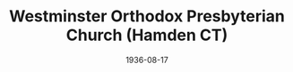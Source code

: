 ---
date: &id001 1936-08-17
end_date: null
location:
  address: 565 Shepard Avenue
  city: Hamden
  state: CT
minister:
- end: 1938-01-01
  name: L. Craig Long
  start: 1936-01-01
  type: Pastor
- end: 1942-01-01
  name: Marvin Derby
  start: 1938-01-01
  type: Pastor
- end: 1946-01-01
  name: Edmund Clowney
  start: 1942-01-01
  type: Pastor
- end: 1949-01-01
  name: Ralph Clough
  start: 1947-01-01
  type: Pastor
- end: 1955-01-01
  name: Philip Chase
  start: 1954-01-01
  type: Pastor
- end: 1960-01-01
  name: Robert Anderson
  start: 1956-01-01
  type: Pastor
- end: 1975-01-01
  name: William Moreau
  start: 1961-01-01
  type: supply_pastor
- end: 1978-01-01
  name: Ronald Jenkins
  start: 1976-01-01
  type: Pastor
- end: 1999-01-01
  name: Richard Gerber
  start: 1979-01-01
  type: Pastor
- end: 2006-01-01
  name: Calvin Keller
  start: 2000-01-01
  type: Pastor
- end: null
  name: Jonathan Holst
  start: 2007-01-01
  type: Pastor
- end: null
  name: James Campbell
  start: 1987-01-01
  type: teacher
ministers:
- L. Craig Long
- Marvin Derby
- Edmund Clowney
- Ralph Clough
- Philip Chase
- Robert Anderson
- William Moreau
- Ronald Jenkins
- Richard Gerber
- Calvin Keller
- Jonathan Holst
- James Campbell
name: Westminster Orthodox Presbyterian Church
names:
- end: null
  name: Westminster Orthodox Presbyterian Church
  start: 1936-08-17
origination_date: *id001
raw_data: "CONNECTICUT\nHamden\nWestminster Orthodox Presbyterian Church  (August\
  \ 17, 1936\u2013 )\n565 Shepard Avenue\nPastors: L. Craig Long, 1936\u201338\nMarvin\
  \ Derby, 1938\u201342\nEdmund Clowney, 1942\u201346\nRalph Clough, 1947\u201349\n\
  Philip Chase, 1954\u201355\nRobert Anderson, 1956\u201360\nWilliam Moreau (Supply),\
  \ 1961\u201362\nWilliam Moreau, 1962\u201375\nRonald Jenkins, 1976\u201378\nRichard\
  \ Gerber, 1979\u201399\nCalvin Keller, 2000\u20132006\nJonathan Holst, 2007\u2013\
  \nTeacher: James Campbell, 1987\u2013"
received_from: null
states:
- CT
status:
  active: true
  end_date: null
  reason: null
  received_from: null
  withdrawal_to: null
title: Westminster Orthodox Presbyterian Church (Hamden CT)
year_established:
- 1936

---